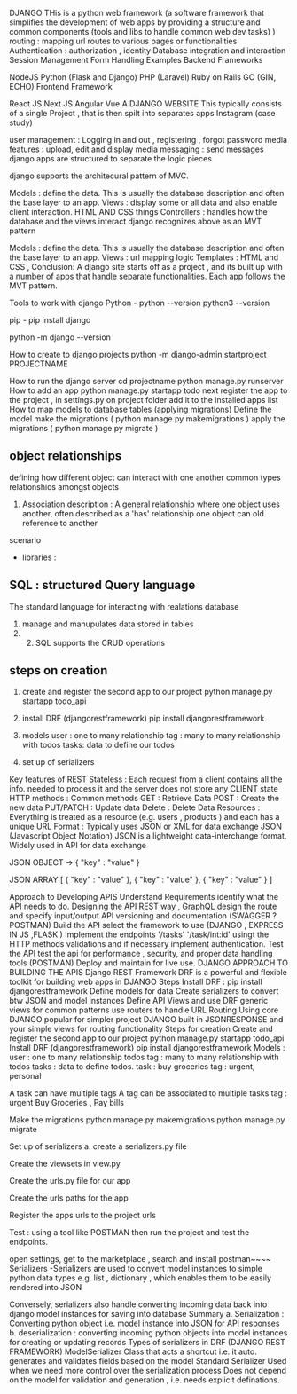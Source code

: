 DJANGO
THis is a python web framework (a software framework that simplifies the development of web apps by providing a structure and common components (tools and libs to handle common web dev tasks) )
routing : mapping url routes to various pages or functionalities
Authentication : authorization , identity
Database integration and interaction
Session Management
Form Handling
Examples Backend Frameworks

NodeJS
Python (Flask and Django)
PHP (Laravel)
Ruby on Rails
GO (GIN, ECHO)
Frontend Framework

React JS
Next JS
Angular
Vue
A DJANGO WEBSITE
This typically consists of a single Project , that is then spilt into separates apps Instagram (case study)

user management : Logging in and out , registering , forgot password
media features : upload, edit and display media
messaging : send messages
django apps are structured to separate the logic pieces

django supports the architecural pattern of MVC.

Models : define the data. This is usually the database description and often the base layer to an app.
Views : display some or all data and also enable client interaction. HTML AND CSS things
Controllers : handles how the database and the views interact
django recognizes above as an MVT pattern

Models : define the data. This is usually the database description and often the base layer to an app.
Views : url mapping logic
Templates : HTML and CSS ,
Conclusion:
A django site starts off as a project , and its built up with a number of apps that handle separate functionalities. Each app follows the MVT pattern.

Tools to work with django
Python - python --version python3 --version

pip - pip install django

python -m django --version

How to create to django projects
python -m django-admin startproject PROJECTNAME

How to run the django server
cd projectname
python manage.py runserver
How to add an app
python manage.py startapp todo
next register the app to the project , in settings.py on project folder add it to the installed apps list
How to map models to database tables (applying migrations)
Define the model
make the migrations ( python manage.py makemigrations )
apply the migrations ( python manage.py migrate )


## object relationships
defining how different object can interact with one another
common types relationshios amongst objects
1. Association
description : A general relationship where one object uses another, often described as a 'has' relationship
one object can old reference to another


scenario
- libraries :


## SQL : structured Query language
The standard language for interacting with realations database
1. manage and manupulates data stored in tables
2. 2. SQL supports the CRUD operations

## steps on creation
1. create and register the second app to our project
python manage.py startapp todo_api
2. install DRF (djangorestframework)
pip install djangorestframework
3. models
user : one to many relationship
tag  : many to many relationship with todos
tasks: data to define our todos

5. set up of serializers

Key features of REST
Stateless : Each request from a client contains all the info. needed to process it and the server does not store any CLIENT state
HTTP methods : Common methods
GET : Retrieve Data
POST : Create the new data
PUT/PATCH : Update data
Delete : Delete Data
Resources : Everything is treated as a resource (e.g. users , products ) and each has a unique URL
Format : Typically uses JSON or XML for data exchange
JSON (Javascript Object Notation)
JSON is a lightweight data-interchange format. Widely used in API for data exchange

JSON OBJECT -> { "key" : "value" }

JSON ARRAY [ { "key" : "value" }, { "key" : "value" }, { "key" : "value" } ]

Approach to Developing APIS
Understand Requirements
identify what the API needs to do.
Designing the API
REST way , GraphQL
design the route and specify input/output
API versioning and documentation (SWAGGER ? POSTMAN)
Build the API
select the framework to use (DJANGO , EXPRESS IN JS ,FLASK )
Implement the endpoints '/tasks' '/task/int:id' usingt the HTTP methods
validations and if necessary implement authentication.
Test the API
test the api for performance , security, and proper data handling tools (POSTMAN)
Deploy and maintain for live use.
DJANGO APPROACH TO BUILDING THE APIS
Django REST Framework
DRF is a powerful and flexible toolkit for building web apps in DJANGO Steps
Install DRF : pip install djangorestframework
Define models for data
Create serializers to convert btw JSON and model instances
Define API Views and use DRF generic views for common patterns
use routers to handle URL Routing
Using core DJANGO
popular for simpler project
DJANGO built in JSONRESPONSE and your simple views for routing functionality
Steps for creation
Create and register the second app to our project python manage.py startapp todo_api
Install DRF (djangorestframework) pip install djangorestframework
Models :
user : one to many relationship todos
tag : many to many relationship with todos
tasks : data to define todos.
task : buy groceries tag : urgent, personal

A task can have multiple tags
A tag can be associated to multiple tasks
tag : urgent Buy Groceries , Pay bills

Make the migrations python manage.py makemigrations python manage.py migrate

Set up of serializers a. create a serializers.py file

Create the viewsets in view.py

Create the urls.py file for our app

Create the urls paths for the app

Register the apps urls to the project urls

Test : using a tool like POSTMAN then run the project and test the endpoints.

open settings, get to the marketplace , search and install postman~~~~
Serializers
-Serializers are used to convert model instances to simple python data types e.g. list , dictionary , which enables them to be easily rendered into JSON

Conversely, serializers also handle converting incoming data back into django model instances for saving into database Summary a. Serialization : Converting python object i.e. model instance into JSON for API responses b. deserialization : converting incoming python objects into model instances for creating or updating records
Types of serializers in DRF (DJANGO REST FRAMEWORK)
ModelSerializer
Class that acts a shortcut i.e. it auto. generates and validates fields based on the model
Standard Serializer
Used when we need more control over the serialization process
Does not depend on the model for validation and generation , i.e. needs explicit definations.
